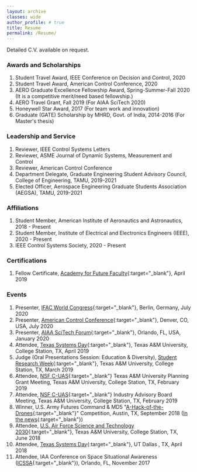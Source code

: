 ```yaml
---
layout: archive
classes: wide
author_profile: # true
title: Resume
permalink: /Resume/
---
```

Detailed C.V. available on request.

### Awards and Scholarships
1. Student Travel Award, IEEE Conference on Decision and Control, 2020
1. Student Travel Award, American Control Conference, 2020
1. AERO Graduate Excellence Fellowship Award, Spring-Summer-Fall 2020  (It is a competitive merit/need based fellowship.)
1. AERO Travel Grant, Fall 2019 (For AIAA SciTech 2020)
1. Honeywell Star Award, 2017  (For team work and innovation)
1. Graduate (GATE) Scholarship by MHRD, Govt. of India, 2014-2016  (For Master's thesis)

### Leadership and Service
1. Reviewer, IEEE Control Systems Letters
1. Reviewer, ASME Journal of Dynamic Systems, Measurement and Control
1. Reviewer, American Control Conference
1. Department Delegate, Graduate Engineering Student Advisory Council, College of Engineering, TAMU, 2019-2021  
1. Elected Officer, Aerospace Engineering Graduate Students Association (AEGSA), TAMU, 2019-2021  

### Affiliations
1. Student Member, American Institute of Aeronautics and Astronautics, 2018 - Present  
1. Student Member, Institute of Electrical and Electronics Engineers (IEEE), 2020 - Present  
1. IEEE Control Systems Society, 2020 - Present  

### Certifications
1. Fellow Certificate, [Academy for Future Faculty](https://cte.tamu.edu/Graduate-Student-Support/AFF){:target="_blank"}, April 2019  

### Events
1. Presenter, [IFAC World Congress](https://www.ifac2020.org/){:target="_blank"}, Berlin, Germany, July 2020
1. Presenter, [American Control Conference](http://acc2020.a2c2.org/){:target="_blank"}, Denver, CO, USA, July 2020
1. Presenter, [AIAA SciTech Forum](https://arc.aiaa.org/doi/book/10.2514/MSCITECH20){:target="_blank"}, Orlando, FL, USA, January 2020
1. Attendee, [Texas Systems Day](http://scr.tamu.edu/?page_id=718){:target="_blank"}, Texas A&M University, College Station, TX, April 2019
1. Judge (Oral Presentations Session: Education & Diversity), [Student Research Week](https://srw.tamu.edu/){:target="_blank"}, Texas A&M University, College Station, TX, March 2019
1. Attendee, [NSF C-UAS](https://c-uas.org){:target="_blank"} Texas A&M University Planning Grant Meeting, Texas A&M University, College Station, TX, February 2019
1. Attendee, [NSF C-UAS](https://c-uas.org){:target="_blank"} Industry Advisory Board Meeting, Texas A&M University, College Station, TX, February 2019
1. Winner, U.S. Army Futures Command & MD5 "[A-Hack-of-the-Drones](https://engineering.tamu.edu/news/2018/11/a-team-wins-md5-a-hack-of-the-drones-2018.html){:target="_blank"}" Competition, Austin, TX, September 2018 ([In the news](https://www.kxan.com/news/local/austin/department-of-defense-army-futures-invest-in-austin-hackathon-ideas/1488776718){:target="_blank"})
1. Attendee, [U.S. Air Force Science and Technology 2030](https://tees.tamu.edu/news/2018/06/29/us-air-force-secretary-visits-texas-am-to-accelerate-scientific-research-and-innovation/){:target="_blank"}, Texas A&M University, College Station, TX, June 2018
1. Attendee, [Texas Systems Day](https://engineering.utdallas.edu/engage/events/2018-texas-systems-day/){:target="_blank"}, UT Dallas , TX, April 2018
1. Attendee, IAA Conference on Space Situational Awareness ([ICSSA](http://reg.conferences.dce.ufl.edu/docs/ICSSA/ICSSA2017Stats.pdf){:target="_blank"}), Orlando, FL, November 2017

